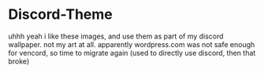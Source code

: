 # Discord-Theme
uhhh yeah i like these images, and use them as part of my discord wallpaper. not my art at all. 
apparently wordpress.com was not safe enough for vencord, so time to migrate again (used to directly use discord, then that broke)
